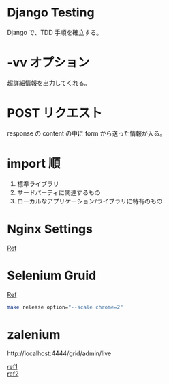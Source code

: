 # Django Testing

Django で、TDD 手順を確立する。　


# -vv オプション
超詳細情報を出力してくれる。

# POST リクエスト
response の content の中に form から送った情報が入る。

# import 順

1. 標準ライブラリ
2. サードパーティに関連するもの
3. ローカルなアプリケーション/ライブラリに特有のもの

# Nginx Settings
[Ref](https://github.com/Gpzim98/django-apache-nginx-uwsgi-vps-ubuntu)

# Selenium Gruid

[Ref](https://itnext.io/scaling-selenium-test-execution-with-kubernetes-c79bc53979f5)

```bash
make release option="--scale chrome=2"
```

# zalenium  

http://localhost:4444/grid/admin/live

[ref1](https://github.com/zalando/zalenium/blob/master/docs/docker/docker-compose.yaml)  
[ref2](https://opensource.zalando.com/zalenium/)
